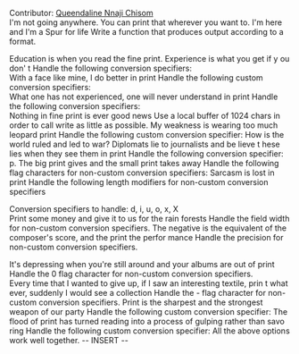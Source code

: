 Contributor: [Queendaline Nnaji Chisom](https://github.com/Queendaline24)                          
I'm not going anywhere. You can print that wherever you want to. I'm here and I'm a Spur for life
Write a function that produces output according to a format.

Education is when you read the fine print. Experience is what you get if y
ou don' t
Handle the following conversion specifiers:                               
With a face like mine, I do better in print
Handle the following custom conversion specifiers:                        
What one has not experienced, one will never understand in print
Handle the following conversion specifiers:                               
Nothing in fine print is ever good news                                   Use a local buffer of 1024 chars in order to call write as little as possible.
                                                                          My weakness is wearing too much leopard print
Handle the following custom conversion specifier:                                                                                                   How is the world ruled and led to war? Diplomats lie to journalists and be
lieve t hese lies when they see them in print
Handle the following conversion specifier: p.                                                                                                       The big print gives and the small print takes away                        Handle the following flag characters for non-custom conversion specifiers:
Sarcasm is lost in print                                                  Handle the following length modifiers for non-custom conversion specifiers

Conversion specifiers to handle: d, i, u, o, x, X                                                                                          
Print some money and give it to us for the rain forests                   Handle the field width for non-custom conversion specifiers.                                                                                        The negative is the equivalent of the composer's score, and the print the perfor mance                                                              Handle the precision for non-custom conversion specifiers.

It's depressing when you're still around and your albums are out of print Handle the 0 flag character for non-custom conversion specifiers.         
Every time that I wanted to give up, if I saw an interesting textile, prin
t what ever, suddenly I would see a collection
Handle the - flag character for non-custom conversion specifiers.
                                                                          Print is the sharpest and the strongest weapon of our party               Handle the following custom conversion specifier:
                                                                          The flood of print has turned reading into a process of gulping rather than savo ring                                                               Handle the following custom conversion specifier:                                                                                                   All the above options work well together.                                 -- INSERT --
